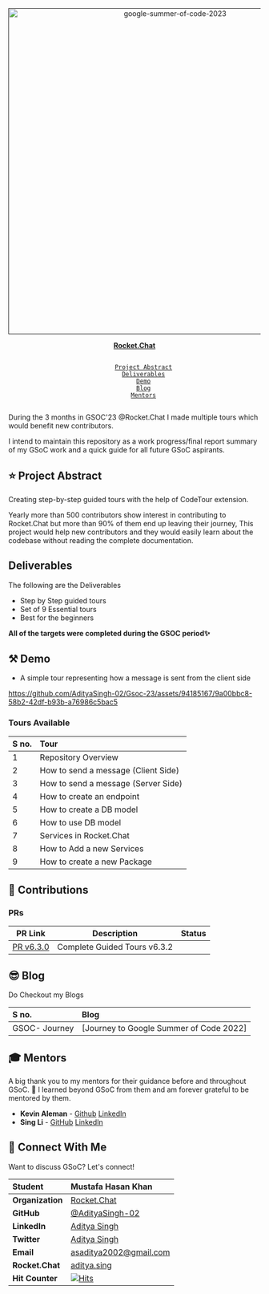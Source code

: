 <div align="center">
    <a href=""><img src="https://miro.medium.com/v2/resize:fit:1200/1*aYkOg3XJYkkgmKLmjgRmHw.jpeg" width="650" alt="google-summer-of-code-2023"></a>
    <br>
    <b> 
        <p>
         <a href="https://rocket.chat/">Rocket.Chat</a>
        </p>
    </b>
</div>

<p align="center">
    <code> 
        <a href="#-project-abstract">Project Abstract</a>&nbsp;&nbsp;&nbsp;
        <a href="#deliverables">Deliverables</a>&nbsp;&nbsp;&nbsp;
        <a href="#-demo">Demo</a>&nbsp;&nbsp;&nbsp;
        <a href="#-blog">Blog</a>&nbsp;&nbsp;&nbsp;
        <a href="#-mentors">Mentors</a>&nbsp;&nbsp;&nbsp;
    </code>
</p>

During the 3 months in GSOC'23 @Rocket.Chat I made multiple tours which would benefit new contributors.

I intend to maintain this repository as a work progress/final report summary of my GSoC work and a quick guide for all future GSoC aspirants.

## ⭐ Project Abstract
Creating step-by-step guided tours with the help of CodeTour extension.

Yearly more than 500 contributors show interest in contributing to Rocket.Chat but more than 90% of them end up leaving their journey, This project would help new contributors and they would easily learn about the codebase without reading the complete documentation. 

## Deliverables
The following are the Deliverables
- Step by Step guided tours
- Set of 9 Essential tours
- Best for the beginners

**All of the targets were completed during the GSOC period✨**

## ⚒ Demo

- A simple tour representing how a message is sent from the client side

https://github.com/AdityaSingh-02/Gsoc-23/assets/94185167/9a00bbc8-58b2-42df-b93b-a76986c5bac5

### Tours Available

<div align="center">
    
| **S no.** | Tour |
|:--------------------|:-------------------|
| 1 | Repository Overview |
| 2 | How to send a message (Client Side) |
| 3 | How to send a message (Server Side) |
| 4 | How to create an endpoint |
| 5 | How to create a DB model |
| 6 | How to use DB model |
| 7 | Services in Rocket.Chat |
| 8 | How to Add a new Services |
| 9 | How to create a new Package |
    
</div>

## 🚀 Contributions

### PRs

<div align="center">

| PR Link   | Description  | Status | 
| :-----------: | :------------------------------------:| :------:|
| [PR v6.3.0](https://github.com/RocketChat/Rocket.Chat/pull/29623) | Complete Guided Tours v6.3.2 |  |
</div>

## 😎 Blog
    
Do Checkout my Blogs
    
<div align="center">
    
| **S no.** | Blog |
|:--------------------|:-------------------|
| GSOC- Journey | [Journey to Google Summer of Code 2022] |
    
</div>

## 🎓 Mentors

A big thank you to my mentors for their guidance before and throughout GSoC. 🙏 
I learned beyond GSoC from them and am forever grateful to be mentored by them.

- **Kevin Aleman** - [Github](https://github.com/KevLehman) [LinkedIn](https://www.linkedin.com/in/kevin-alem%C3%A1n/)
- **Sing Li** - [GitHub](https://github.com/Sing-Li) [LinkedIn](https://www.linkedin.com/in/sing-li-119716139/)

## 💬 Connect With Me    
Want to discuss GSoC? Let's connect!
<div align="center">

| **Student** | Mustafa Hasan Khan |
|:--------------------|:-------------------|
| **Organization** | [Rocket.Chat](https://rocket.chat/) |
| **GitHub** | [@AdityaSingh-02](https://github.com/AdityaSingh-02) |
| **LinkedIn** | [Aditya Singh](https://www.linkedin.com/mwlite/in/aditya-singh-76065422b) |
| **Twitter** | [Aditya Singh](https://twitter.com/Go_D_Aditya) |
| **Email** | <a href="mailto:asaditya2002@gmail.com">asaditya2002@gmail.com</a> |
| **Rocket.Chat** | [aditya.sing](https://open.rocket.chat/direct/aditya.sing) |
| **Hit Counter** | <a href="https://hits.sh/github.com/AdityaSingh-02/Gsoc-23/"><img alt="Hits" src="https://hits.sh/github.com/AdityaSingh-02/Gsoc-23.svg?style=for-the-badge&label=views"/></a> |
</div>
